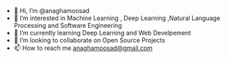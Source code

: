 - 👋 Hi, I’m @anaghamoosad
- 👀 I’m interested in Machine Learning , Deep Learning ,Natural Language Processing  and Software Engineering 
- 🌱 I’m currently learning  Deep Learning and Web Develpement
- 💞️ I’m looking to collaborate on Open Source Projects
- 📫 How to reach me anaghamoosad@gmail.com

<!---
anaghamoosad/anaghamoosad is a ✨ special ✨ repository because its `README.md` (this file) appears on your GitHub profile.
You can click the Preview link to take a look at your changes.
--->
